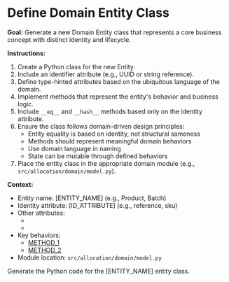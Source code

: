 # Define Domain Entity Class

**Goal:** Generate a new Domain Entity class that represents a core business concept with distinct identity and lifecycle.

**Instructions:**

1.  Create a Python class for the new Entity.
2.  Include an identifier attribute (e.g., UUID or string reference).
3.  Define type-hinted attributes based on the ubiquitous language of the domain.
4.  Implement methods that represent the entity's behavior and business logic.
5.  Include `__eq__` and `__hash__` methods based only on the identity attribute.
6.  Ensure the class follows domain-driven design principles:
    *   Entity equality is based on identity, not structural sameness
    *   Methods should represent meaningful domain behaviors
    *   Use domain language in naming
    *   State can be mutable through defined behaviors
7.  Place the entity class in the appropriate domain module (e.g., `src/allocation/domain/model.py`).

**Context:**

*   Entity name: [ENTITY_NAME] (e.g., Product, Batch)
*   Identity attribute: [ID_ATTRIBUTE] (e.g., reference, sku)
*   Other attributes:
    *   [ATTRIBUTE_1]: [TYPE]
    *   [ATTRIBUTE_2]: [TYPE]
*   Key behaviors:
    *   [METHOD_1]([PARAMS])
    *   [METHOD_2]([PARAMS])
*   Module location: `src/allocation/domain/model.py`

Generate the Python code for the [ENTITY_NAME] entity class.
